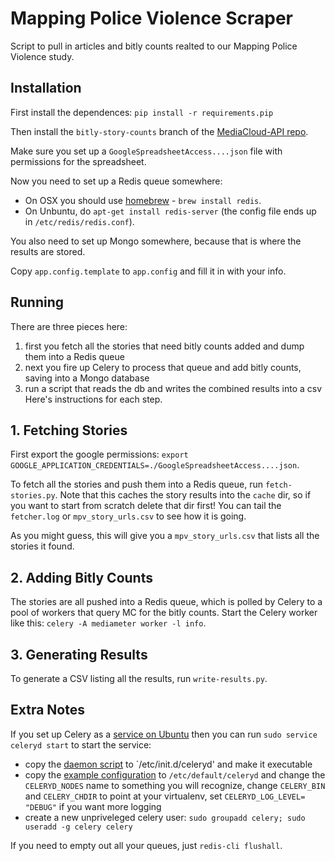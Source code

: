 Mapping Police Violence Scraper
===============================

Script to pull in articles and bitly counts realted to our Mapping Police Violence study.

Installation
------------

First install the dependences: `pip install -r requirements.pip`

Then install the `bitly-story-counts` branch of the [MediaCloud-API repo](https://github.com/c4fcm/MediaCloud-API-Client/tree/bitly-story-counts).

Make sure you set up a `GoogleSpreadsheetAccess....json` file with permissions for the spreadsheet.

Now you need to set up a Redis queue somewhere:
* On OSX you should use [homebrew](http://brew.sh) - `brew install redis`.
* On Unbuntu, do `apt-get install redis-server` (the config file ends up in `/etc/redis/redis.conf`).

You also need to set up Mongo somewhere, because that is where the results are stored.

Copy `app.config.template` to `app.config` and fill it in with your info.

Running
-------

There are three pieces here:
1. first you fetch all the stories that need bitly counts added and dump them into a Redis queue
2. next you fire up Celery to process that queue and add bitly counts, saving into a Mongo database
3. run a script that reads the db and writes the combined results into a csv
Here's instructions for each step.

## 1. Fetching Stories

First export the google permissions: `export GOOGLE_APPLICATION_CREDENTIALS=./GoogleSpreadsheetAccess....json`.

To fetch all the stories and push them into a Redis queue, run `fetch-stories.py`.  Note that this caches the story results into the `cache` dir, so if you want to start from scratch delete that dir first! You can tail the `fetcher.log` or `mpv_story_urls.csv` to see how it is going.

As you might guess, this will give you a `mpv_story_urls.csv` that lists all the stories it found.

## 2. Adding Bitly Counts

The stories are all pushed into a Redis queue, which is polled by Celery to a pool of workers that query MC for the bitly counts.  Start the Celery worker like this: `celery -A mediameter worker -l info`.

## 3. Generating Results

To generate a CSV listing all the results, run `write-results.py`.

Extra Notes
-----------

If you set up Celery as a [service on Ubuntu](http://celery.readthedocs.org/en/latest/tutorials/daemonizing.html#init-script-celeryd) then you can run `sudo service celeryd start` to start the service:
* copy the [daemon script](https://raw.githubusercontent.com/ask/celery/master/contrib/generic-init.d/celeryd) to `/etc/init.d/celeryd' and make it executable
* copy the [example configuration](http://celery.readthedocs.org/en/latest/tutorials/daemonizing.html#example-configuration) to `/etc/default/celeryd` and change the `CELERYD_NODES` name to something you will recognize, change `CELERY_BIN` and `CELERY_CHDIR` to point at your virtualenv, set `CELERYD_LOG_LEVEL= "DEBUG"` if you want more logging
* create a new unpriveleged celery user: `sudo groupadd celery; sudo useradd -g celery celery`

If you need to empty out all your queues, just `redis-cli flushall`.
